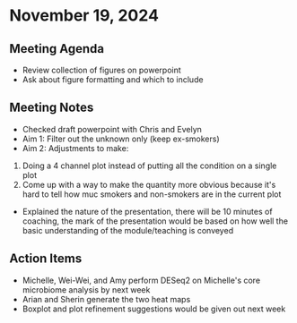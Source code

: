 # November 19, 2024

## Meeting Agenda
- Review collection of figures on powerpoint
- Ask about figure formatting and which to include

## Meeting Notes
- Checked draft powerpoint with Chris and Evelyn
- Aim 1: Filter out the unknown only (keep ex-smokers)
- Aim 2: Adjustments to make:
1. Doing a 4 channel plot instead of putting all the condition on a single plot
2. Come up with a way to make the quantity more obvious because it's hard to tell how muc smokers and non-smokers are in  the current plot 

- Explained the nature of the presentation, there will be 10 minutes of coaching, the mark of the presentation would be based on how well the basic understanding of the module/teaching is conveyed

## Action Items
- Michelle, Wei-Wei, and Amy perform DESeq2 on Michelle's core microbiome analysis by next week
- Arian and Sherin generate the two heat maps
- Boxplot and plot refinement suggestions would be given out next week

